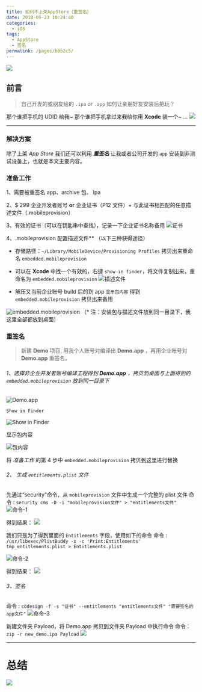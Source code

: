 ```yaml
---
title: 如何不上架AppStore（重签名）
date: 2018-05-23 10:24:40
categories: 
  - iOS
tags: 
  - AppStore
  - 签名
permalink: /pages/b8b2c5/
---
```


![](https://cdn.jsdelivr.net/gh/itzhangbao/supplies/img/600-20200903010552846.png)

## 前言

> 自己开发的或朋友给的 `.ipa` _or_ `.app` 如何让亲朋好友安装后把玩？

那个谁把手机的 UDID 给我~
那个谁把手机拿过来我给你用 **Xcode** 装一个~
...
![](https://cdn.jsdelivr.net/gh/itzhangbao/supplies/img/strip-20200903010603707.gif)

---

### 解决方案

除了上架 _App Store_ 我们还可以利用 **_重签名_** 让我或者公司开发的 `app` 安装到非测试设备上，也就是本文主要内容。

### 准备工作

1、需要被重签名 app、archive 包、 ipa

2、\$ 299 企业开发者账号 **or** 企业证书（P12 文件）+ 与此证书相匹配的任意描述文件（.mobileprovision）

3、有效的证书（可以在钥匙串中查找），记录一下企业证书名称备用
![证书](https://cdn.jsdelivr.net/gh/itzhangbao/supplies/img/600-20200903010613926.png)

4、.mobileprovision 配置描述文件\*\* （以下三种获得途径）

- 存储路径：`~/Library/MobileDevice/Provisioning Profiles` 拷贝出来重命名 `embedded.mobileprovision`

- 可以在 **Xcode** 中找一个有效的，右键 `show in finder`，将文件复制出来，重命名为 `embedded.mobileprovision`
  ![描述文件](https://cdn.jsdelivr.net/gh/itzhangbao/supplies/img/600.jpeg)

- 解压又当前企业账号 build 后的到 app `显示包内容` 得到 `embedded.mobileprovision` 拷贝出来备用

![embedded.mobileprovision](https://upload-images.jianshu.io/upload_images/1874013-bfe1a8fdc5d9ffdc.png?imageMogr2/auto-orient/strip%7CimageView2/2/w/600)
（\* 注：安装包与描述文件放到同一目录下，我这里全部都放到桌面）

### 重签名

> 新建 **Demo** 项目, 用我个人账号对编译出 **Demo.app** ，再用企业账号对 **Demo.app** 重签名。

###### 1、选择非企业开发者账号编译工程得到 **Demo.app** ，拷贝到桌面与上面得到的 `embedded.mobileprovision` 放到同一目录下

![Demo.app](https://cdn.jsdelivr.net/gh/itzhangbao/supplies/img/600-20200903010633651.png)

`Show in Finder`

![Show in Finder](https://cdn.jsdelivr.net/gh/itzhangbao/supplies/img/400-20200903010643869.png)

显示包内容

![包内容](https://cdn.jsdelivr.net/gh/itzhangbao/supplies/img/400-20200903010653155.png)

将 _准备工作_ 的第 4 步中 `embedded.mobileprovision` 拷贝到这里进行替换

###### 2、 生成 `entitlements.plist` 文件

先通过“security”命令，从 `mobileprovision` 文件中生成一个完整的 plist 文件
命令 : `security cms -D -i "mobileprovision文件" > "entitlements文件"`
![命令-1](https://upload-images.jianshu.io/upload_images/1874013-cb02850c9a40e7f5.png?imageMogr2/auto-orient/strip%7CimageView2/2/w/800)

得到结果：
![](https://cdn.jsdelivr.net/gh/itzhangbao/supplies/img/600-20200903010701514.png)

我们只是为了得到里面的 `Entitlements` 字段，使用如下的命令
命令 : `/usr/libexec/PlistBuddy -x -c 'Print:Entitlements' tmp_entitlements.plist > Entitlements.plist`

![命令-2](https://upload-images.jianshu.io/upload_images/1874013-452af46e42c1a8c8.png?imageMogr2/auto-orient/strip%7CimageView2/2/w/800)

得到结果：
![](https://cdn.jsdelivr.net/gh/itzhangbao/supplies/img/600-20200903010710264.png)

###### 3、签名

命令 : `codesign -f -s "证书" --entitlements "entitlements文件" "需要签名的app文件"`
![命令-3](https://upload-images.jianshu.io/upload_images/1874013-d4f334fdd6237147.png?imageMogr2/auto-orient/strip%7CimageView2/2/w/800)

新建文件夹 Payload，将 Demo.app 拷贝到文件夹 Payload 中执行命令
命令：`zip -r new_demo.ipa Payload`
![](https://upload-images.jianshu.io/upload_images/1874013-3fbb0b943044a005.png?imageMogr2/auto-orient/strip%7CimageView2/2/w/800)

---

# 总结

![](https://cdn.jsdelivr.net/gh/itzhangbao/supplies/img/1240-20200903010717991.png)
